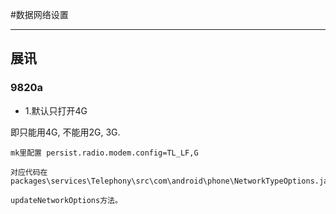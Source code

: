 
#数据网络设置

---


## 展讯

### 9820a

* 1.默认只打开4G
	
即只能用4G, 不能用2G, 3G.

	mk里配置 persist.radio.modem.config=TL_LF,G
	
	对应代码在
	packages\services\Telephony\src\com\android\phone\NetworkTypeOptions.java

	updateNetworkOptions方法。